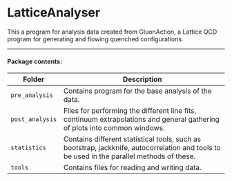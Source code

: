 # LatticeAnalyser

This a program for analysis data created from GluonAction, a Lattice QCD program for generating and flowing quenched configurations.

---

#### Package contents:
| Folder | Description |
| ------ | ----------- |
| `pre_analysis` | Contains program for the base analysis of the data. |
| `post_analysis` | Files for performing the different line fits, continuum extrapolations and general gathering of plots into common windows. |
| `statistics` | Contains different statistical tools, such as bootstrap, jackknife, autocorrelation and tools to be used in the parallel methods of these. |
| `tools` | Contains files for reading and writing data. |

